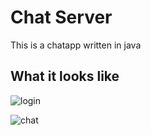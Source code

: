 # Chat Server

This is a chatapp written in java

## What it looks like

![login](screenshots/login.png)

![chat](screenshots/chat.png)